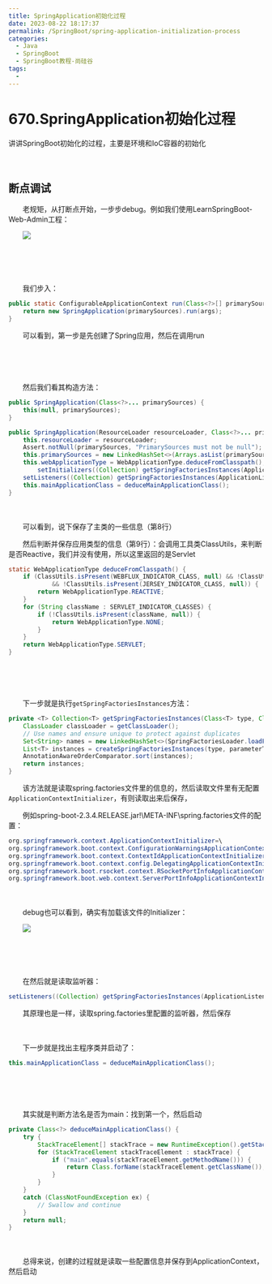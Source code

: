 ```yaml
---
title: SpringApplication初始化过程
date: 2023-08-22 18:17:37
permalink: /SpringBoot/spring-application-initialization-process
categories:
  - Java
  - SpringBoot
  - SpringBoot教程-尚硅谷
tags:
  - 
---
```

# 670.SpringApplication初始化过程

讲讲SpringBoot初始化的过程，主要是环境和IoC容器的初始化
<!-- more -->
　　‍

## 断点调试

　　老规矩，从打断点开始，一步步debug。例如我们使用LearnSpringBoot-Web-Admin工程：

　　![](https://image.peterjxl.com/blog/image-20230821102418-647nphw.png)

　　‍

　　‍

　　我们步入：

```java
public static ConfigurableApplicationContext run(Class<?>[] primarySources, String[] args) {
	return new SpringApplication(primarySources).run(args);
}
```

　　可以看到，第一步是先创建了Spring应用，然后在调用run

　　‍

　　‍

　　然后我们看其构造方法：

```java
public SpringApplication(Class<?>... primarySources) {
	this(null, primarySources);
}

public SpringApplication(ResourceLoader resourceLoader, Class<?>... primarySources) {
	this.resourceLoader = resourceLoader;
	Assert.notNull(primarySources, "PrimarySources must not be null");
	this.primarySources = new LinkedHashSet<>(Arrays.asList(primarySources));
	this.webApplicationType = WebApplicationType.deduceFromClasspath();
        setInitializers((Collection) getSpringFactoriesInstances(ApplicationContextInitializer.class));
	setListeners((Collection) getSpringFactoriesInstances(ApplicationListener.class));
	this.mainApplicationClass = deduceMainApplicationClass();
}
```

　　‍

　　可以看到，说下保存了主类的一些信息（第8行）

　　然后判断并保存应用类型的信息（第9行）：会调用工具类ClassUtils，来判断是否Reactive，我们并没有使用，所以这里返回的是Servlet

```Java
static WebApplicationType deduceFromClasspath() {
	if (ClassUtils.isPresent(WEBFLUX_INDICATOR_CLASS, null) && !ClassUtils.isPresent(WEBMVC_INDICATOR_CLASS, null)
			&& !ClassUtils.isPresent(JERSEY_INDICATOR_CLASS, null)) {
		return WebApplicationType.REACTIVE;
	}
	for (String className : SERVLET_INDICATOR_CLASSES) {
		if (!ClassUtils.isPresent(className, null)) {
			return WebApplicationType.NONE;
		}
	}
	return WebApplicationType.SERVLET;
}
```

　　‍

　　‍

　　下一步就是执行`getSpringFactoriesInstances`方法：

```Java
private <T> Collection<T> getSpringFactoriesInstances(Class<T> type, Class<?>[] parameterTypes, Object... args) {
    ClassLoader classLoader = getClassLoader();
    // Use names and ensure unique to protect against duplicates
    Set<String> names = new LinkedHashSet<>(SpringFactoriesLoader.loadFactoryNames(type, classLoader));
    List<T> instances = createSpringFactoriesInstances(type, parameterTypes, classLoader, args, names);
    AnnotationAwareOrderComparator.sort(instances);
    return instances;
}
```

　　该方法就是读取spring.factories文件里的信息的，然后读取文件里有无配置`ApplicationContextInitializer`，有则读取出来后保存，

　　例如spring-boot-2.3.4.RELEASE.jar!\META-INF\spring.factories文件的配置：

```Java
org.springframework.context.ApplicationContextInitializer=\
org.springframework.boot.context.ConfigurationWarningsApplicationContextInitializer,\
org.springframework.boot.context.ContextIdApplicationContextInitializer,\
org.springframework.boot.context.config.DelegatingApplicationContextInitializer,\
org.springframework.boot.rsocket.context.RSocketPortInfoApplicationContextInitializer,\
org.springframework.boot.web.context.ServerPortInfoApplicationContextInitializer
```

　　‍

　　debug也可以看到，确实有加载该文件的Initializer：

　　![](https://image.peterjxl.com/blog/image-20230821104056-47pf0xa.png)

　　‍

　　‍

　　在然后就是读取监听器：

```Java
setListeners((Collection) getSpringFactoriesInstances(ApplicationListener.class));
```

　　其原理也是一样，读取spring.factories里配置的监听器，然后保存

　　‍

　　下一步就是找出主程序类并启动了：

```Java
this.mainApplicationClass = deduceMainApplicationClass();
```

　　‍

　　‍

　　其实就是判断方法名是否为main：找到第一个，然后启动

```Java
private Class<?> deduceMainApplicationClass() {
	try {
		StackTraceElement[] stackTrace = new RuntimeException().getStackTrace();
		for (StackTraceElement stackTraceElement : stackTrace) {
			if ("main".equals(stackTraceElement.getMethodName())) {
				return Class.forName(stackTraceElement.getClassName());
			}
		}
	}
	catch (ClassNotFoundException ex) {
		// Swallow and continue
	}
	return null;
}
```

　　‍

　　总得来说，创建的过程就是读取一些配置信息并保存到ApplicationContext，然后启动
